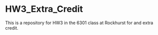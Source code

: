 # HW3_Extra_Credit
This is a repository for HW3 in the 6301 class at Rockhurst for and extra credit.
